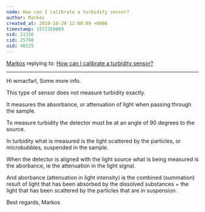 ```yaml
---
node: How can I calibrate a turbidity sensor?
author: Markos
created_at: 2019-10-29 12:08:09 +0000
timestamp: 1572350889
nid: 21316
cid: 25760
uid: 46525
---
```




[Markos](../profile/Markos) replying to: [How can I calibrate a turbidity sensor?](../notes/wmacfarl/10-28-2019/how-can-i-calibrate-a-turbidity-sensor)

----
Hi wmacfarl,
Some more info.

This type of sensor does not measure turbidity exactly.

It measures the absorbance, or attenuation of light when passing through the sample.

To measure turbidity the detector must be at an angle of 90 degrees to the source.

In turbidity what is measured is the light scattered by the particles, or microbubbles, suspended in the sample.

When the detector is aligned with the light source what is being measured is the aborbance, ie the attenuation in the light signal.

And aborbance (attenuation in light intensity) is the combined (summation) result of light that has been absorbed by the dissolved substances + the light that has been scattered by the particles that are in suspension.

Best regards,
Markos